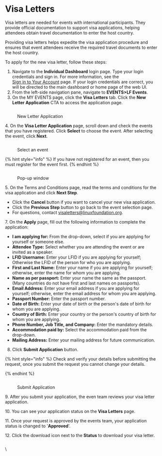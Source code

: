 # Visa Letters

Visa letters are needed for events with international participants. They provide official documentation to support visa applications, helping attendees obtain travel documentation to enter the host country.

Providing visa letters helps expedite the visa application procedure and ensures that event attendees receive the required travel documents to enter the host country.

To apply for the new visa letter, follow these steps:

1. Navigate to the **Individual Dashboard** login page. Type your login credentials and sign in. For more information, see the\
   [Sign in to Your Account](https://docs.linuxfoundation.org/lfx/sso/sign-in) page. If your login credentials are correct, you will be directed to the main dashboard or home page of the web UI.
2. From the left-side navigation pane, navigate to **EVENTS>LF Events**.
3. On the MY EVENTS page, click the **Visa Letters** tab. Click the **New Letter Application** CTA to access the application page.

<figure><img src="../../../.gitbook/assets/Screen Shot 2023-05-01 at 9.23.01 AM.png" alt=""><figcaption><p>New Letter Application</p></figcaption></figure>

4\. On the **Visa Letter Application** page, scroll down and check the events that you have registered. Click **Select** to choose the event. After selecting the event, click **Next**.

<figure><img src="../../../.gitbook/assets/select_event.png" alt=""><figcaption><p>Select an event</p></figcaption></figure>

{% hint style="info" %}
If you have not registered for an event, then you must register for the event first.
{% endhint %}

<figure><img src="../../../.gitbook/assets/2023-07-14_15h58_17.png" alt=""><figcaption><p>Pop-up window</p></figcaption></figure>

5\. On the Terms and Conditions page, read the terms and conditions for the visa application and click **Next Step**.

* Click the **Cancel** button if you want to cancel your new visa application.
* Click the **Previous Step** button to go back to the event selection page.
* For questions, contact [visaletters@linuxfoundation.org](mailto:visaletters@linuxfoundation.org).

7\. On the **Apply** page, fill out the following information to complete the application:

* **I am applying for:** From the drop-down, select if you are applying for yourself or someone else.
* **Attendee Type:** Select whether you are attending the event or are invited as a speaker.
* **LFID Username:** Enter your LFID if you are applying for yourself; Otherwise the LFID of the person for who you are applying.
* **First and Last Name:** Enter your name if you are applying for yourself; otherwise, enter the name for whom you are applying.
* **Name as per passport:** Enter your name the same as the passport. (Many countries do not have first and last names on passports).
* **Email Address:** Enter your email address if you are applying for yourself; otherwise, enter the email address for whom you are applying.
* **Passport Number:** Enter the passport number.
* **Date of Birth:** Enter your date of birth or the person's date of birth for whom you are applying.
* **Country of Birth:** Enter your country or the person's country of birth for whom you are applying.
* **Phone Number, Job Title, and Company:** Enter the mandatory details.
* **Accommodation paid by:** Select the accommodation paid from the drop-down.
* **Mailing Address:** Enter your mailing address for future communication.

8. Click **Submit Application** button.

{% hint style="info" %}
Check and verify your details before submitting the request, once you submit the request you cannot change your details.


{% endhint %}

<figure><img src="../../../.gitbook/assets/Visa_letter_submission.png" alt=""><figcaption><p>Submit Application</p></figcaption></figure>

9\. After you submit your application, the even team reviews your visa letter application.

10\. You can see your application status on the **Visa Letters** page.

11\. Once your request is approved by the events team, your application status is changed to '**Approved**'.

12\. Click the download icon next to the **Status** to download your visa letter.

<figure><img src="../../../.gitbook/assets/image-2023-5-24_13-48-31.png" alt=""><figcaption></figcaption></figure>

\
